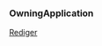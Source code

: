 ### OwningApplication

[Rediger](https://github.com/FMDatahub/DataDictionary/tree/main/Properties/Administratively/OwningApplication)
